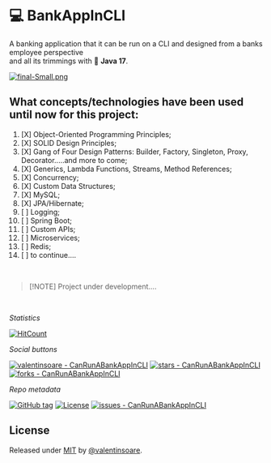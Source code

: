 # :computer:  BankAppInCLI

A banking application that it can be run on a CLI and designed from a banks employee perspective  
and all its trimmings with :100: **Java 17**.

[![final-Small.png](https://i.postimg.cc/DfLpz7ky/final-Small.png)](https://moviesondemand.io)


## What concepts/technologies have been used until now for this project:
1. [X]  Object-Oriented Programming Principles;
2. [X]  SOLID Design Principles;
3. [X]  Gang of Four Design Patterns: Builder, Factory, Singleton, Proxy, Decorator.....and more to come;
4. [X]  Generics, Lambda Functions, Streams, Method References;
5. [X]  Concurrency;
6. [X]  Custom Data Structures;
7. [X]  MySQL;
8. [X]  JPA/Hibernate;
9. [ ]  Logging;
10. [ ] Spring Boot;
11. [ ] Custom APIs;
12. [ ] Microservices;
13. [ ] Redis;
14. [ ] to continue....

<br>

>  [!NOTE]
> Project under development.... 

<br>

_Statistics_

[![HitCount](https://hits.dwyl.com/valentinsoare//CanRunABankAppInCLI.svg?style=flat-square&show=unique)](http://hits.dwyl.com/valentinsoare//CanRunABankAppInCLI)

_Social buttons_

[![valentinsoare - CanRunABankAppInCLI](https://img.shields.io/static/v1?label=valentinsoare&message=CanRunABankAppInCLI&color=green&logo=github)](https://github.com/valentinsoare/CanRunABankAppInCLI "Go to GitHub repo")
[![stars - CanRunABankAppInCLI](https://img.shields.io/github/stars/valentinsoare/CanRunABankAppInCLI?style=social)](https://github.com/valentinsoare/CanRunABankAppInCLI)
[![forks - CanRunABankAppInCLI](https://img.shields.io/github/forks/valentinsoare/CanRunABankAppInCLI?style=social)](https://github.com/valentinsoare/CanRunABankAppInCLI)

_Repo metadata_

[![GitHub tag](https://img.shields.io/github/tag/valentinsoare/CanRunABankAppInCLI?include_prereleases=&sort=semver&color=green)](https://github.com/valentinsoare/CanRunABankAppInCLI/releases/)
[![License](https://img.shields.io/badge/License-MIT-green)](#license)
[![issues - CanRunABankAppInCLI](https://img.shields.io/github/issues/valentinsoare/CanRunABankAppInCLI)](https://github.com/valentinsoare/CanRunABankAppInCLI/issues)

## License

Released under [MIT](/LICENSE) by [@valentinsoare](https://github.com/valentinsoare).

